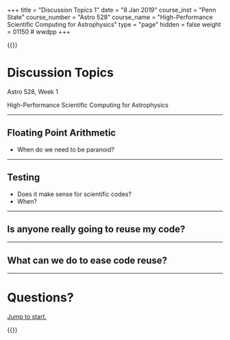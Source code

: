 +++
title = "Discussion Topics 1"
date = "8 Jan 2019"
course_inst = "Penn State"
course_number = "Astro 528"
course_name = "High-Performance Scientific Computing for Astrophysics"
type = "page"
hidden = false
weight = 01150  # wwdpp
+++


{{<revealjs theme="psu" transition="slide" controls="true" progress="true" history="false" center="false" loop="false" pdfSeparateFragments="false" showNotes="true" >}}
# Discussion Topics

Astro 528, Week 1

High-Performance Scientific Computing for Astrophysics

---

## Floating Point Arithmetic

- When do we need to be paranoid?

---

## Testing

- Does it make sense for scientific codes?
- When?

---

## Is anyone really going to reuse my code?

---

## What can we do to ease code reuse?

---

# Questions?
<a href="#/0/0">Jump to start.</a>

{{</revealjs>}}
